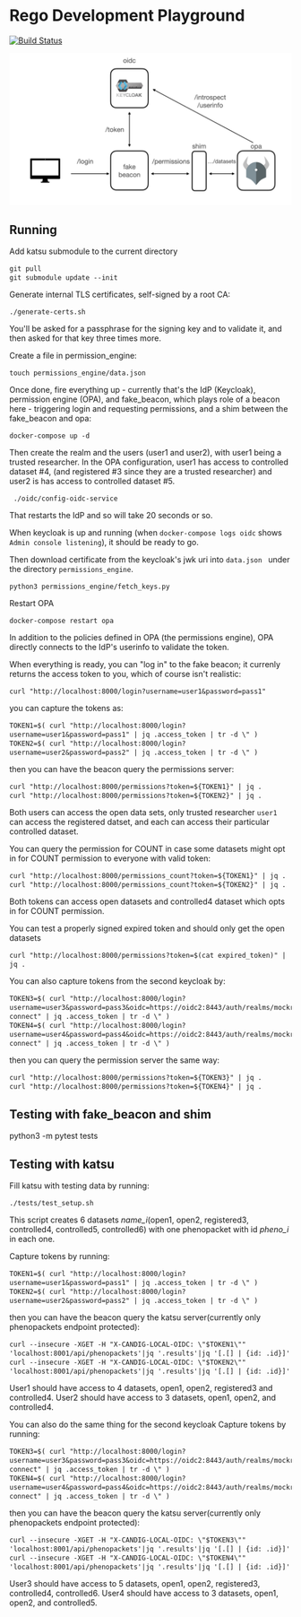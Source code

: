 # Rego Development Playground

[![Build Status](https://travis-ci.com/CanDIG/rego_development_playground.svg?branch=main)](https://travis-ci.com/CanDIG/rego_development_playground)

![Diagram showing interactions between services](./diagram.png)

## Running

Add katsu submodule to the current directory
```
git pull
git submodule update --init
```

Generate internal TLS certificates, self-signed by a root CA:

```
./generate-certs.sh
```

You'll be asked for a passphrase for the signing key and to validate it, and then asked for that key three times more.

Create a file in permission_engine:
```
touch permissions_engine/data.json
```

Once done, fire everything up - currently that's the IdP (Keycloak), permission engine (OPA), and fake_beacon, which
plays role of a beacon here - triggering login and requesting permissions, and a shim between the fake_beacon and
opa:

```
docker-compose up -d
```

Then create the realm and the users (user1 and user2), with user1 being a trusted researcher.
In the OPA configuration, user1 has  access to controlled dataset #4, (and registered #3 since they are a trusted researcher)
and user2 is has access to controlled dataset #5.

```
 ./oidc/config-oidc-service
```

That restarts the IdP and so will take 20 seconds or so.

When keycloak is up and running (when `docker-compose logs oidc` shows `Admin console listening`), it should be ready to go.

Then download certificate from the keycloak's jwk uri into `data.json ` under the directory `permissions_engine`.
```
python3 permissions_engine/fetch_keys.py
```

Restart OPA
```
docker-compose restart opa
```

In addition to the policies defined in OPA (the permissions engine), OPA directly connects to the IdP's userinfo
to validate the token.

When everything is ready, you can "log in" to the fake beacon; it currenly returns the access token to you, which of course
isn't realistic:

```
curl "http://localhost:8000/login?username=user1&password=pass1"

```

you can capture the tokens as:

```
TOKEN1=$( curl "http://localhost:8000/login?username=user1&password=pass1" | jq .access_token | tr -d \" )
TOKEN2=$( curl "http://localhost:8000/login?username=user2&password=pass2" | jq .access_token | tr -d \" )
```

then you can have the beacon query the permissions server:

```
curl "http://localhost:8000/permissions?token=${TOKEN1}" | jq .
curl "http://localhost:8000/permissions?token=${TOKEN2}" | jq .
```

Both users can access the open data sets, only trusted researcher `user1` can access the registered datset,
and each can access their particular controlled dataset.

You can query the permission for COUNT in case some datasets might opt in for COUNT permission to everyone with valid token:
```
curl "http://localhost:8000/permissions_count?token=${TOKEN1}" | jq .
curl "http://localhost:8000/permissions_count?token=${TOKEN2}" | jq .
```
Both tokens can access open datasets and controlled4 dataset which opts in for COUNT permission.

You can test a properly signed expired token and should only get the open datasets

```
curl "http://localhost:8000/permissions?token=$(cat expired_token)" | jq .
```

You can also capture tokens from the second keycloak by:  
```
TOKEN3=$( curl "http://localhost:8000/login?username=user3&password=pass3&oidc=https://oidc2:8443/auth/realms/mockrealm/protocol/openid-connect" | jq .access_token | tr -d \" )
TOKEN4=$( curl "http://localhost:8000/login?username=user4&password=pass4&oidc=https://oidc2:8443/auth/realms/mockrealm/protocol/openid-connect" | jq .access_token | tr -d \" )
```

then you can query the permission server the same way:

```
curl "http://localhost:8000/permissions?token=${TOKEN3}" | jq .
curl "http://localhost:8000/permissions?token=${TOKEN4}" | jq .
```

## Testing with fake_beacon and shim
python3 -m pytest tests

## Testing with katsu
Fill katsu with testing data by running: 
```
./tests/test_setup.sh 
```
This script creates 6 datasets *name_i*(open1, open2, registered3, controlled4, controlled5, controlled6) with one phenopacket with id *pheno_i* in each one.

Capture tokens by running: 
```
TOKEN1=$( curl "http://localhost:8000/login?username=user1&password=pass1" | jq .access_token | tr -d \" )
TOKEN2=$( curl "http://localhost:8000/login?username=user2&password=pass2" | jq .access_token | tr -d \" )
```

then you can have the beacon query the katsu server(currently only phenopackets endpoint protected):

```
curl --insecure -XGET -H "X-CANDIG-LOCAL-OIDC: \"$TOKEN1\"" 'localhost:8001/api/phenopackets'|jq '.results'|jq '[.[] | {id: .id}]'
curl --insecure -XGET -H "X-CANDIG-LOCAL-OIDC: \"$TOKEN2\"" 'localhost:8001/api/phenopackets'|jq '.results'|jq '[.[] | {id: .id}]'
```
User1 should have access to 4 datasets, open1, open2, registered3 and controlled4. 
User2 should have access to 3 datasets, open1, open2, and controlled4. 

You can also do the same thing for the second keycloak
Capture tokens by running: 
```
TOKEN3=$( curl "http://localhost:8000/login?username=user3&password=pass3&oidc=https://oidc2:8443/auth/realms/mockrealm/protocol/openid-connect" | jq .access_token | tr -d \" )
TOKEN4=$( curl "http://localhost:8000/login?username=user4&password=pass4&oidc=https://oidc2:8443/auth/realms/mockrealm/protocol/openid-connect" | jq .access_token | tr -d \" )
```

then you can have the beacon query the katsu server(currently only phenopackets endpoint protected):

```
curl --insecure -XGET -H "X-CANDIG-LOCAL-OIDC: \"$TOKEN3\"" 'localhost:8001/api/phenopackets'|jq '.results'|jq '[.[] | {id: .id}]'
curl --insecure -XGET -H "X-CANDIG-LOCAL-OIDC: \"$TOKEN4\"" 'localhost:8001/api/phenopackets'|jq '.results'|jq '[.[] | {id: .id}]'
```
User3 should have access to 5 datasets, open1, open2, registered3, controlled4, controlled6.
User4 should have access to 3 datasets, open1, open2, and controlled5. 

